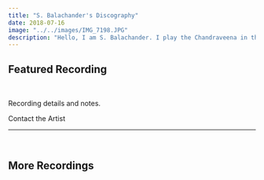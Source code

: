 ```yaml
---
title: "S. Balachander's Discography"
date: 2018-07-16
image: "../../images/IMG_7198.JPG"
description: "Hello, I am S. Balachander. I play the Chandraveena in the Dhrupad style, a traditional style of Maarga Sangeet. Here is a selection of my recordings and concert videos. Do check them out! Hope you find something you like."
---
```

## Featured Recording

<div><band-camp albumid="2504992601" albumname="inception" albumtitle="Inception by Dhrupad"></band-camp></div><br>

Recording details and notes.

<notice-box>
<my-button to="/contact/">Contact the Artist</my-button>
</notice-box>

<br>
<hr>
<br>

## More Recordings

<div><you-tube-channel></you-tube-channel></div><br>
